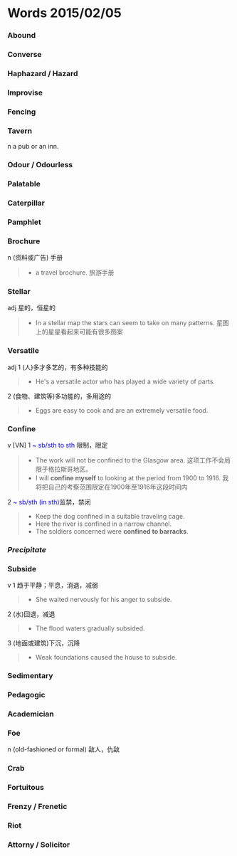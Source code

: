 # Words 2015/02/05

### Abound

### Converse

### Haphazard / Hazard

### Improvise

### Fencing

### Tavern
n a pub or an inn.

### Odour / Odourless

### Palatable

### Caterpillar

### Pamphlet

### Brochure
n (资料或广告) 手册
> * a travel brochure. 旅游手册

### Stellar
adj 星的，恒星的
> * In a stellar map the stars can seem to take on many patterns.
星图上的星星看起来可能有很多图案

### Versatile
adj 1 (人)多才多艺的，有多种技能的
> * He's a versatile actor who has played a wide variety of parts.

2 (食物、建筑等)多功能的，多用途的
> * Eggs are easy to cook and are an extremely versatile food.

### Confine
v [VN] 1 <span style="color:blue">~ sb/sth to sth</span> 限制，限定
> * The work will not be confined to the Glasgow area. 这项工作不会局限于格拉斯哥地区。
> * I will **confine myself** to looking at the period from 1900 to 1916. 我将把自己的考察范围限定在1900年至1916年这段时间内

2 <span style="color:blue">~ sb/sth (in sth)</span>监禁，禁闭
> * Keep the dog confined in a suitable traveling cage.
> * Here the river is confined in a narrow channel.
> * The soldiers concerned were **confined to barracks**.

### ***Precipitate***

### Subside
v 1 趋于平静；平息，消退，减弱
> * She waited nervously for his anger to subside.

2 (水)回退，减退
> * The flood waters gradually subsided.

3 (地面或建筑)下沉，沉降
> * Weak foundations caused the house to subside.

### Sedimentary

### Pedagogic

### Academician

### Foe
n (old-fashioned or formal) 敌人，仇敌

### Crab

### Fortuitous

### Frenzy / Frenetic

### Riot

### Attorny / Solicitor